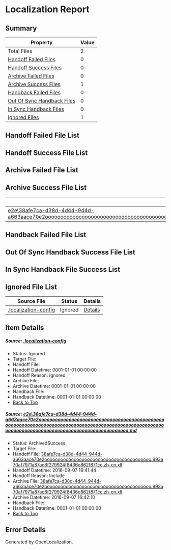 # <a name='report-top'></a> Localization Report

## Summary
 Property | Value 
 -------- | ----- 
 Total Files | 2
[ Handoff Failed Files ](#handoff-failed-list)| 0
[ Handoff Success Files ](#handoff-success-list)| 0
[ Archive Failed Files ](#archive-failed-list)| 0
[ Archive Success Files ](#archive-success-list)| 1
[ Handback Failed Files ](#handback-failed-list)| 0
[ Out Of Sync Handback Files ](#outofsync-handback-success-list)| 0
[ In Sync Handback Files ](#insync-handback-success-list)| 0
[ Ignored Files ](#ignored-list)| 1

## <a name='handoff-failed-list'></a> Handoff Failed File List

## <a name='handoff-success-list'></a> Handoff Success File List

## <a name='archive-failed-list'></a> Archive Failed File List

## <a name='archive-success-list'></a> Archive Success File List
 Source File | Status | Details 
 ----------- | ------ | ------- 
 [e2e\38afe7ca-d38d-4d44-944d-a663aace70e2ooooooooooooooooooooooooooooooooooooooooooooooooooooooooooooooooooooooooooooooooooooooooooooooooooooooooooooooooooooooooooooooooooooooooooooooooooooo.md](https://github.com/OpenLocalizationTestOrg/ol-test0/blob/4bdef368104a0c54c809d1f2be9789a16dc145f2/e2e/38afe7ca-d38d-4d44-944d-a663aace70e2ooooooooooooooooooooooooooooooooooooooooooooooooooooooooooooooooooooooooooooooooooooooooooooooooooooooooooooooooooooooooooooooooooooooooooooooooooooo.md) | ArchivedSuccess | [Details](#9cd3cde40937342d2b77eca5362a20eda29b605a1)

## <a name='handback-failed-list'></a> Handback Failed File List

## <a name='outofsync-handback-success-list'></a> Out Of Sync Handback Success File List

## <a name='insync-handback-success-list'></a> In Sync Handback File Success List

## <a name='ignored-list'></a> Ignored File List
 Source File | Status | Details 
 ----------- | ------ | ------- 
 [.localization-config](https://github.com/OpenLocalizationTestOrg/ol-test0/blob/4bdef368104a0c54c809d1f2be9789a16dc145f2/.localization-config) | Ignored | [Details](#3d4f252ac210baf56311d7e97dcc2db10974dbd20)

## Item Details
##### <a name='3d4f252ac210baf56311d7e97dcc2db10974dbd20'></a> Source: [.localization-config](https://github.com/OpenLocalizationTestOrg/ol-test0/blob/4bdef368104a0c54c809d1f2be9789a16dc145f2/.localization-config)
* Status: Ignored
* Target File: 
* Handoff File: 
* Handoff Datetime: 0001-01-01 00:00:00
* Handoff Reason: Ignored
* Archive File: 
* Archive Datetime: 0001-01-01 00:00:00
* Handback File: 
* Handback Datetime: 0001-01-01 00:00:00
* [Back to Top](#report-top)

##### <a name='9cd3cde40937342d2b77eca5362a20eda29b605a1'></a> Source: [e2e\38afe7ca-d38d-4d44-944d-a663aace70e2ooooooooooooooooooooooooooooooooooooooooooooooooooooooooooooooooooooooooooooooooooooooooooooooooooooooooooooooooooooooooooooooooooooooooooooooooooooo.md](https://github.com/OpenLocalizationTestOrg/ol-test0/blob/4bdef368104a0c54c809d1f2be9789a16dc145f2/e2e/38afe7ca-d38d-4d44-944d-a663aace70e2ooooooooooooooooooooooooooooooooooooooooooooooooooooooooooooooooooooooooooooooooooooooooooooooooooooooooooooooooooooooooooooooooooooooooooooooooooooo.md)
* Status: ArchivedSuccess
* Target File: 
* Handoff File: [38afe7ca-d38d-4d44-944d-a663aace70e2oooooooooooooooooooooooooooooooooooooooo.993a70af7971a87ac8f279924f8436e862f871cc.zh-cn.xlf](https://github.com/OpenLocalizationTestOrg/ol-test0-handoff/blob/fbf100afd642ca2a1cfba27614a8ca2c6eafbe4f/ol-handoff/OpenLocalizationTestOrg/ol-test0-zhcn/ci/ht/38afe7ca-d38d-4d44-944d-a663aace70e2oooooooooooooooooooooooooooooooooooooooo.993a70af7971a87ac8f279924f8436e862f871cc.zh-cn.xlf)
* Handoff Datetime: 2016-09-07 16:41:44
* Handoff Reason: Include
* Archive File: [38afe7ca-d38d-4d44-944d-a663aace70e2oooooooooooooooooooooooooooooooooooooooo.993a70af7971a87ac8f279924f8436e862f871cc.zh-cn.xlf](https://github.com/OpenLocalizationTestOrg/ol-test0-handoff/blob/8affeb57732caf62ec84b001b6d95078b407aeed/ol-archive/OpenLocalizationTestOrg/ol-test0-zhcn/ci/ht/38afe7ca-d38d-4d44-944d-a663aace70e2oooooooooooooooooooooooooooooooooooooooo.993a70af7971a87ac8f279924f8436e862f871cc.zh-cn.xlf)
* Archive Datetime: 2016-09-07 16:42:10
* Handback File: 
* Handback Datetime: 0001-01-01 00:00:00
* [Back to Top](#report-top)


## Error Details

Generated by OpenLocalization.
